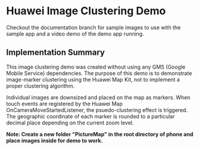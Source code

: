 # Huawei Image Clustering Demo

Checkout the documentation branch for sample images to use with the sample app and a video demo of the demo app running.

## Implementation Summary

This image clustering demo was created without using any GMS (Google Mobile Service) dependencies. The purpose of this demo is to demonstrate image-marker clustering using the Huawei Map Kit, not to implement a proper clustering algorithm. 

Individual images are downsized and placed on the map as markers. When touch events are registered by the Huawei Map OnCameraMoveStartedListener, the psuedo-clustering effect is triggered. The geographic coordinate of each marker is rounded to a particular decimal place depending on the current zoom level.

**Note: Create a new folder "PictureMap" in the root directory of phone and place images inside for demo to work.**
